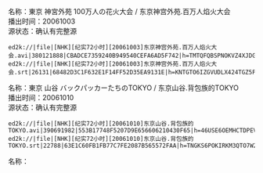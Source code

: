 名称：東京 神宮外苑 100万人の花火大会 / 东京神宫外苑.百万人焰火大会  
播出时间：20061003  
源状态：确认有完整源
```
ed2k://|file|[NHK][纪实72小时][20061003]东京神宫外苑.百万人焰火大会.avi|380121888|CBADCE7359240B949540CEFA6AD5F742|h=TMTQFQBSPNOKVZ4XJDGIOX56BSELXCSA|/
ed2k://|file|[NHK][纪实72小时][20061003]东京神宫外苑.百万人焰火大会.srt|26131|68482D3C1F632E1F14FF52D35EA9131E|h=KNTGTO6IZGVUDLX424TGZ5PYQMMOHYOR|/
```
名称：東京 山谷 バックパッカーたちのTOKYO / 东京山谷.背包族的TOKYO  
播出时间：20061010  
源状态：确认有完整源
```
ed2k://|file|[NHK][纪实72小时][20061010]东京山谷.背包族的TOKYO.avi|390691982|553B17748F5207D9E656606210430F65|h=46USE6OEMHCTDPEVF6A6RWYIPO44V4TG|/
ed2k://|file|[NHK][纪实72小时][20061010]东京山谷.背包族的TOKYO.srt|22788|63E1C60FB1FB77C7FE2087B565572FAA|h=TNGKS6POKIRKM3QTO7W27LUTF7SDAG7M|/
```
名称：
